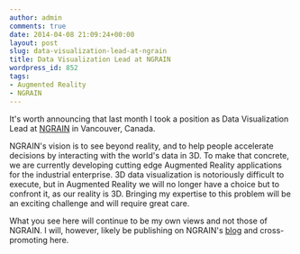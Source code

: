 ```yaml
---
author: admin
comments: true
date: 2014-04-08 21:09:24+00:00
layout: post
slug: data-visualization-lead-at-ngrain
title: Data Visualization Lead at NGRAIN
wordpress_id: 852
tags:
- Augmented Reality
- NGRAIN
---
```


It's worth announcing that last month I took a position as Data Visualization Lead at [NGRAIN](http://www.ngrain.com/) in Vancouver, Canada.

NGRAIN's vision is to see beyond reality, and to help people accelerate decisions by interacting with the world's data in 3D. To make that concrete, we are currently developing cutting edge Augmented Reality applications for the industrial enterprise. 3D data visualization is notoriously difficult to execute, but in Augmented Reality we will no longer have a choice but to confront it, as our reality is 3D. Bringing my expertise to this problem will be an exciting challenge and will require great care.

What you see here will continue to be my own views and not those of NGRAIN. I will, however, likely be publishing on NGRAIN's [blog](http://www.ngrain.com/blog/) and cross-promoting here.
